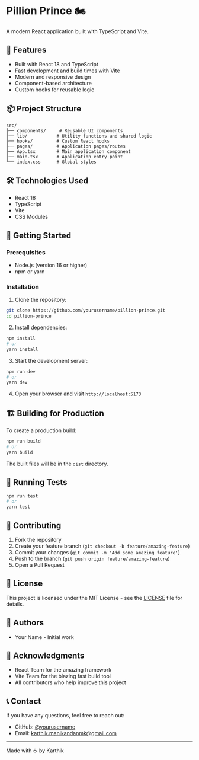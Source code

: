 # Pillion Prince 🏍️

A modern React application built with TypeScript and Vite.

## 🚀 Features

- Built with React 18 and TypeScript
- Fast development and build times with Vite
- Modern and responsive design
- Component-based architecture
- Custom hooks for reusable logic

## 📦 Project Structure

```
src/
├── components/     # Reusable UI components
├── lib/           # Utility functions and shared logic
├── hooks/         # Custom React hooks
├── pages/         # Application pages/routes
├── App.tsx        # Main application component
├── main.tsx       # Application entry point
└── index.css      # Global styles
```

## 🛠️ Technologies Used

- React 18
- TypeScript
- Vite
- CSS Modules

## 🚀 Getting Started

### Prerequisites

- Node.js (version 16 or higher)
- npm or yarn

### Installation

1. Clone the repository:
```bash
git clone https://github.com/yourusername/pillion-prince.git
cd pillion-prince
```

2. Install dependencies:
```bash
npm install
# or
yarn install
```

3. Start the development server:
```bash
npm run dev
# or
yarn dev
```

4. Open your browser and visit `http://localhost:5173`

## 🏗️ Building for Production

To create a production build:

```bash
npm run build
# or
yarn build
```

The built files will be in the `dist` directory.

## 🧪 Running Tests

```bash
npm run test
# or
yarn test
```

## 📝 Contributing

1. Fork the repository
2. Create your feature branch (`git checkout -b feature/amazing-feature`)
3. Commit your changes (`git commit -m 'Add some amazing feature'`)
4. Push to the branch (`git push origin feature/amazing-feature`)
5. Open a Pull Request

## 📄 License

This project is licensed under the MIT License - see the [LICENSE](LICENSE) file for details.

## 👥 Authors

- Your Name - Initial work

## 🙏 Acknowledgments

- React Team for the amazing framework
- Vite Team for the blazing fast build tool
- All contributors who help improve this project

## 📞 Contact

If you have any questions, feel free to reach out:

- GitHub: [@yourusername](https://github.com/Karthikxp)
- Email: karthik.manikandanmk@gmail.com

---

Made with ☕️ by Karthik
